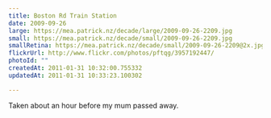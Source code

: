 ```yaml
---
title: Boston Rd Train Station
date: 2009-09-26
large: https://mea.patrick.nz/decade/large/2009-09-26-2209.jpg
small: https://mea.patrick.nz/decade/small/2009-09-26-2209.jpg
smallRetina: https://mea.patrick.nz/decade/small/2009-09-26-2209@2x.jpg
flickrUrl: http://www.flickr.com/photos/pftqg/3957192447/
photoId: ""
createdAt: 2011-01-31 10:32:00.755332
updatedAt: 2011-01-31 10:33:23.100302

---
```

Taken about an hour before my mum passed away.
